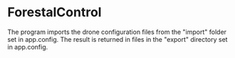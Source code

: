 # ForestalControl
The program imports the drone configuration files from the "import" folder set in app.config.
The result is returned in files in the "export" directory set in app.config.
